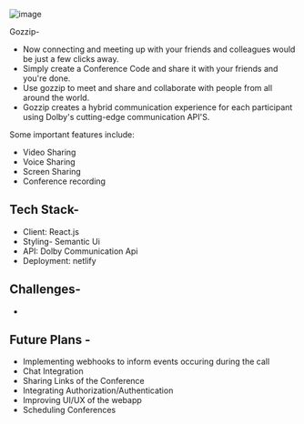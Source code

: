 ![image](https://user-images.githubusercontent.com/63864369/143850254-2d63691b-574a-47ff-9636-4b99b10b33ae.png)

Gozzip-
 - Now connecting and meeting up with your friends and colleagues would be just a few clicks away.
- Simply create a Conference Code and share it with your friends and you're done. 
- Use gozzip to meet and share and collaborate with people from all around the world.
- Gozzip creates a hybrid communication experience for each participant using Dolby's cutting-edge communication API'S.
 
Some important features include:
- Video Sharing
- Voice Sharing
- Screen Sharing
- Conference recording

## Tech Stack-
- Client: React.js
- Styling- Semantic Ui
- API: Dolby Communication Api
- Deployment: netlify

## Challenges-
- 

## Future Plans -
- Implementing webhooks to inform events occuring during the call
- Chat Integration
- Sharing Links of the Conference 
- Integrating Authorization/Authentication
- Improving UI/UX of the webapp
- Scheduling Conferences 


